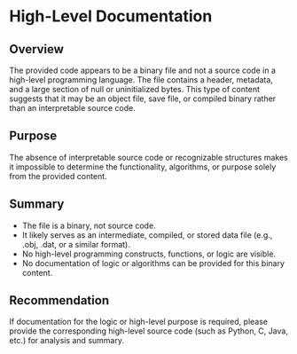 # High-Level Documentation

## Overview

The provided code appears to be a binary file and not a source code in a high-level programming language. The file contains a header, metadata, and a large section of null or uninitialized bytes. This type of content suggests that it may be an object file, save file, or compiled binary rather than an interpretable source code.

## Purpose

The absence of interpretable source code or recognizable structures makes it impossible to determine the functionality, algorithms, or purpose solely from the provided content.

## Summary

- The file is a binary, not source code.
- It likely serves as an intermediate, compiled, or stored data file (e.g., .obj, .dat, or a similar format).
- No high-level programming constructs, functions, or logic are visible.
- No documentation of logic or algorithms can be provided for this binary content.

## Recommendation

If documentation for the logic or high-level purpose is required, please provide the corresponding high-level source code (such as Python, C, Java, etc.) for analysis and summary.